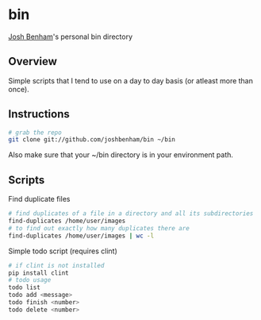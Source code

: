bin
===

[Josh Benham](http://joshbenham.net)'s personal bin directory

Overview
--------

Simple scripts that I tend to use on a day to day basis (or atleast more than once).

Instructions
------------
```sh
# grab the repo
git clone git://github.com/joshbenham/bin ~/bin
```

Also make sure that your ~/bin directory is in your environment path.

Scripts
-------

Find duplicate files

```sh
# find duplicates of a file in a directory and all its subdirectories
find-duplicates /home/user/images
# to find out exactly how many duplicates there are
find-duplicates /home/user/images | wc -l
```

Simple todo script (requires clint)

```sh
# if clint is not installed
pip install clint
# todo usage
todo list
todo add <message>
todo finish <number>
todo delete <number>
```
